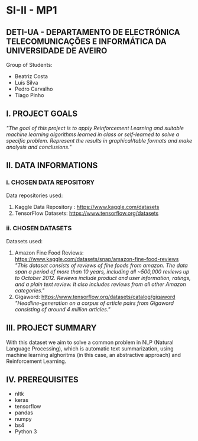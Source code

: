 # SI-II - MP1

## DETI-UA - DEPARTAMENTO DE ELECTRÓNICA TELECOMUNICAÇÕES E INFORMÁTICA DA UNIVERSIDADE DE AVEIRO

Group of Students:

- Beatriz Costa
- Luís Silva
- Pedro Carvalho
- Tiago Pinho

## I. PROJECT GOALS

*"The goal of this project is to apply Reinforcement Learning and suitable machine learning algorithms learned in class or self-learned to solve a specific problem. Represent the results in graphical/table formats and make analysis and conclusions."*

## II. DATA INFORMATIONS

### i. CHOSEN DATA REPOSITORY

Data repositories used:

1) Kaggle Data Repository : https://www.kaggle.com/datasets
2) TensorFlow Datasets: https://www.tensorflow.org/datasets


### ii. CHOSEN DATASETS

Datasets used:

1) Amazon Fine Food Reviews: https://www.kaggle.com/datasets/snap/amazon-fine-food-reviews
   *"This dataset consists of reviews of fine foods from amazon. The data span a period of more than 10 years, including all ~500,000 reviews up to October 2012. Reviews include product and user information, ratings, and a plain text review. It also includes reviews from all other Amazon categories."*
2) Gigaword: https://www.tensorflow.org/datasets/catalog/gigaword
   *"Headline-generation on a corpus of article pairs from Gigaword consisting of around 4 million articles."*

## III. PROJECT SUMMARY

With this dataset we aim to solve a common problem in NLP (Natural Language Processing), which is automatic text summarization, using machine learning alghoritms (in this case, an abstractive approach) and Reinforcement Learning.

## IV. PREREQUISITES

- nltk
- keras
- tensorflow
- pandas
- numpy
- bs4
- Python 3
